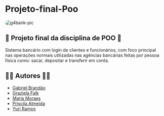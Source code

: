 # Projeto-final-Poo

<div>
<img align="middle" alt="g4bank-pic" style="border-radius:50px;" src="https://media.discordapp.net/attachments/489854983022575617/1021434080383995944/g4bank.PNG?width=832&height=466"></a>
</div>

## 🧾 Projeto final da disciplina de POO 🧾

Sistema bancário com login de clientes e funcionários, com foco principal nas operações normais utilizadas nas agências bancárias feitas por pessoa física como: sacar, depositar e transferir em conta.

## 👨‍💻 Autores 👩‍💻
- [Gabriel Brandão](https://github.com/GabrielCBrandao)
- [Graziela Falk](https://github.com/grazifalk)
- [Maria Moraes](https://github.com/mahlynn)
- [Priscila Almeida](https://github.com/Priscila-M)
- [Yuri Ramos](https://github.com/Yuri-Ramos)
